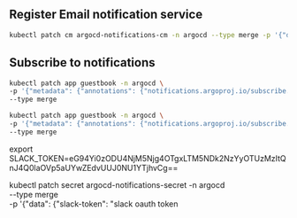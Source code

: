 ## Register Email notification service
```bash
kubectl patch cm argocd-notifications-cm -n argocd --type merge -p '{"data": {"service.email.gmail": "{ username: $email-username, password: $email-password, host: smtp.gmail.com, port: 465, from: $email-username }" }}'
```

## Subscribe to notifications
```bash
kubectl patch app guestbook -n argocd \
-p '{"metadata": {"annotations": {"notifications.argoproj.io/subscribe.on-sync-succeeded.slack":"my_channel"}}}' \
--type merge

kubectl patch app guestbook -n argocd \
-p '{"metadata": {"annotations": {"notifications.argoproj.io/subscribe.on-sync-succeeded.gmail":"nexweb0@gmail.com"}}}' \
--type merge
```

export SLACK_TOKEN=eG94Yi0zODU4NjM5Njg4OTgxLTM5NDk2NzYyOTUzMzItQnJ4Q0laOVp5aUYwZEdvUUJ0NU1YTjhvCg==

kubectl patch secret argocd-notifications-secret -n argocd \
--type merge \
-p '{"data": {"slack-token": "slack oauth token

